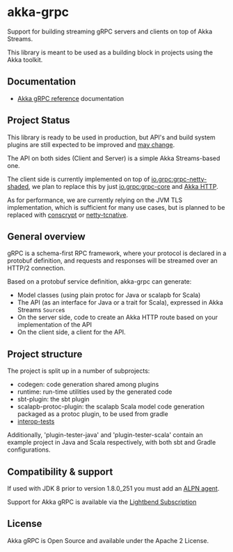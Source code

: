 # akka-grpc

Support for building streaming gRPC servers and clients on top
of Akka Streams.

This library is meant to be used as a building block in projects using the Akka
toolkit.

## Documentation

- [Akka gRPC reference](https://doc.akka.io/docs/akka-grpc/current/) documentation 

## Project Status

This library is ready to be used in production, but API's and build system plugins are still expected to be improved and [may change](https://doc.akka.io/docs/akka/current/common/may-change.html).

The API on both sides (Client and Server) is a simple Akka Streams-based one.

The client side is
currently implemented on top of [io.grpc:grpc-netty-shaded](https://mvnrepository.com/artifact/io.grpc/grpc-netty-shaded),
we plan to replace this by just [io.grpc:grpc-core](https://mvnrepository.com/artifact/io.grpc/grpc-core) and [Akka HTTP](https://doc.akka.io/docs/akka-http/current).

As for performance, we are currently relying on the JVM TLS implementation,
which is sufficient for many use cases, but is planned to be replaced with
[conscrypt](https://github.com/google/conscrypt) or [netty-tcnative](https://netty.io/wiki/forked-tomcat-native.html).

## General overview

gRPC is a schema-first RPC framework, where your protocol is declared in a
protobuf definition, and requests and responses will be streamed over an HTTP/2
connection.

Based on a protobuf service definition, akka-grpc can generate:

* Model classes (using plain protoc for Java or scalapb for Scala)
* The API (as an interface for Java or a trait for Scala), expressed in Akka Streams `Source`s
* On the server side, code to create an Akka HTTP route based on your implementation of the API
* On the client side, a client for the API.

## Project structure

The project is split up in a number of subprojects:

* codegen: code generation shared among plugins
* runtime: run-time utilities used by the generated code
* sbt-plugin: the sbt plugin
* scalapb-protoc-plugin: the scalapb Scala model code generation packaged as a protoc plugin, to be used from gradle
* [interop-tests](interop-tests/README.md)

Additionally, 'plugin-tester-java' and 'plugin-tester-scala' contain an example
project in Java and Scala respectively, with both sbt and Gradle configurations.

## Compatibility & support

If used with JDK 8 prior to version 1.8.0_251 you must add an [ALPN agent](https://doc.akka.io/docs/akka-http/10.1/server-side/http2.html#application-layer-protocol-negotiation-alpn-).

Support for Akka gRPC is available via the [Lightbend Subscription](https://lightbend.com/lightbend-subscription)

## License

Akka gRPC is Open Source and available under the Apache 2 License.
